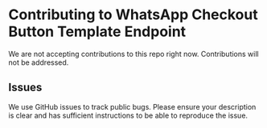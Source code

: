 # Contributing to WhatsApp Checkout Button Template Endpoint
We are not accepting contributions to this repo right now. Contributions will not be addressed.

## Issues
We use GitHub issues to track public bugs. Please ensure your description is clear and has sufficient instructions to be able to reproduce the issue.
